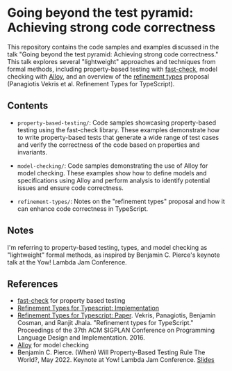 # Going beyond the test pyramid: Achieving strong code correctness

This repository contains the code samples and examples discussed in the talk "Going beyond the test pyramid: Achieving strong code correctness." This talk explores several "lightweight" approaches and techniques from formal methods, including property-based testing with [fast-check], model checking with [Alloy], and an overview of the [refinement types] proposal (Panagiotis Vekris et al. Refinement Types for TypeScript).

## Contents

- `property-based-testing/`: Code samples showcasing property-based testing using the fast-check library. These examples demonstrate how to write property-based tests that generate a wide range of test cases and verify the correctness of the code based on properties and invariants.

- `model-checking/`: Code samples demonstrating the use of Alloy for model checking. These examples show how to define models and specifications using Alloy and perform analysis to identify potential issues and ensure code correctness.

- `refinement-types/`: Notes on the "refinement types" proposal and how it can enhance code correctness in TypeScript.

## Notes

I'm referring to property-based testing, types, and model checking as "lightweight" formal methods, as inspired by Benjamin C. Pierce's keynote talk at the Yow! Lambda Jam Conference.

## References

- [fast-check] for property based testing
- [Refinement Types for Typescript: Implementation](https://github.com/UCSD-PL/refscript)
- [Refinement Types for Typescript: Paper](https://dl.acm.org/doi/10.1145/2908080.2908110). Vekris, Panagiotis, Benjamin Cosman, and Ranjit Jhala. "Refinement types for TypeScript." Proceedings of the 37th ACM SIGPLAN Conference on Programming Language Design and Implementation. 2016.
- [Alloy] for model checking
- Benjamin C. Pierce. (When) Will Property-Based Testing Rule The World?, May 2022. Keynote at Yow! Lambda Jam Conference. [Slides](https://www.cis.upenn.edu/~bcpierce/papers/Yow2022-Pierce.pdf)

[fast-check]: https://github.com/dubzzz/fast-check
[refinement types]: https://dl.acm.org/doi/10.1145/2908080.2908110
[Alloy]: http://alloytools.org/

